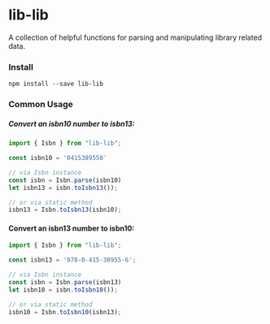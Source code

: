 # lib-lib

A collection of helpful functions for parsing and manipulating library related data.

### Install

```
npm install --save lib-lib
```

### Common Usage

##### Convert an isbn10 number to isbn13:

```ts
import { Isbn } from "lib-lib";

const isbn10 = '0415389550'

// via Isbn instance
const isbn = Isbn.parse(isbn10)
let isbn13 = isbn.toIsbn13());

// or via static method
isbn13 = Isbn.toIsbn13(isbn10);

```

#### Convert an isbn13 number to isbn10:

```ts
import { Isbn } from "lib-lib";

const isbn13 = '978-0-415-38955-6';

// via Isbn instance
const isbn = Isbn.parse(isbn13)
let isbn10 = isbn.toIsbn10());

// or via static method
isbn10 = Isbn.toIsbn10(isbn13);
```
